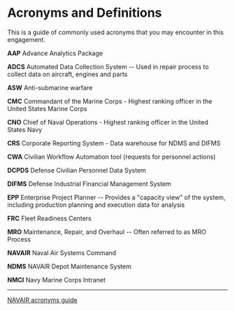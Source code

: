 # Acronyms and Definitions

This is a guide of commonly used acronyms that you may encounter in this engagement.

**AAP** Advance Analytics Package

**ADCS** Automated Data Collection System -- Used in repair process to collect data on aircraft, engines and parts

**ASW** Anti-submarine warfare

**CMC** Commandant of the Marine Corps - Highest ranking officer in the United States Marine Corps

**CNO** Chief of Naval Operations - Highest ranking officer in the United States Navy

**CRS** Corporate Reporting System - Data warehouse for NDMS and DIFMS

**CWA** Civilian Workflow Automation tool (requests for personnel actions)

**DCPDS** Defense Civilian Personnel Data System

**DIFMS** Defense Industrial Financial Management System

**EPP** Enterprise Project Planner -- Provides a "capacity view" of the system, including production planning and execution data for analysis

**FRC** Fleet Readiness Centers

**MRO** Maintenance, Repair, and Overhaul -- Often referred to as MRO Process

**NAVAIR** Naval Air Systems Command

**NDMS** NAVAIR Depot Maintenance System

**NMCI** Navy Marine Corps Intranet 

-------

[NAVAIR acronyms guide](http://www.navair.navy.mil/index.cfm?fuseaction=home.display&key=97CBE706-E262-4F5F-8987-F70F8DD1ED55)
